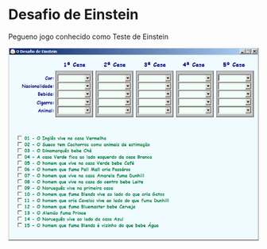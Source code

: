 # Desafio de Einstein
Pegueno jogo conhecido como Teste de Einstein

![Capa](/capture.png?raw=true "Capa")
